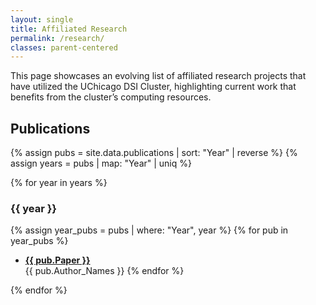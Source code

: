 ```yaml
---
layout: single
title: Affiliated Research
permalink: /research/
classes: parent-centered
---
```


This page showcases an evolving list of affiliated research projects that have utilized the UChicago DSI Cluster, highlighting current work that benefits from the cluster’s computing resources.

## Publications


{% assign pubs = site.data.publications | sort: "Year" | reverse %}
{% assign years = pubs | map: "Year" | uniq %}

{% for year in years %}
### {{ year }}

{% assign year_pubs = pubs | where: "Year", year %}
{% for pub in year_pubs %}
- <a href="{{ pub.Link }}" target="_blank"><strong>{{ pub.Paper }}</strong></a>  
  <span class="citation">{{ pub.Author_Names }}</span>
{% endfor %}

{% endfor %}